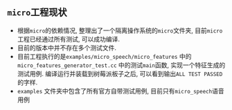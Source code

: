 ## `micro`工程现状

- 根据`micro`的依赖情况, 整理出了一个隔离操作系统的`micro`文件夹, 目前`micro`工程已经通过所有测试, 可以成功编译.
- 目前的版本中并不存在多个测试文件.
- 目前工程执行的是`examples/micro_speech/micro_features` 中的`micro_features_generator_test.cc` 中的测试`main`函数, 实现一个特征生成的测试用例. 编译运行并装载到树莓派板子之后, 可以看到输出`ALL TEST PASSED` 的字样.
- `examples` 文件夹中包含了所有官方自带测试用例, 目前只有`micro_speech`语音用例